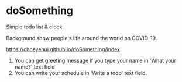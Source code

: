 # doSomething
Simple todo list & clock.

Background show people's life around the world on COVID-19.

https://choeyehui.github.io/doSomething/index



1. You can get greeting message if you type your name in 'What your name?' text field
2. You can write your schedule in 'Write a todo' text field.